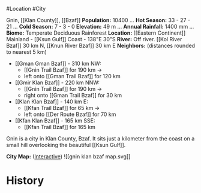#Location #City 

Gnin, [[Klan County]], [[Bzaf]]
**Population:** 10400 ... **Hot Season:** 33 - 27 - 21 ... **Cold Season:** 7 - 3 - 0
**Elevation:** 49 m ... **Annual Rainfall:** 1400 mm ... **Biome:** Temperate Deciduous Rainforest
**Location:** [[Eastern Continent]] Mainland - [[Ksun Gulf]] Coast - 138"E 30"S
**River:** Off river. [[Kol River Bzaf]] 30 km N, [[Knun River Bzaf]] 30 km E
**Neighbors:**  (distances rounded to nearest 5 km)
- [[Gman Gman Bzaf]] - 310 km NW:
	- [[Gnin Trail Bzaf]] for 190 km ->
	- left onto [[Gman Trail Bzaf]] for 120 km
- [[Gmir Klan Bzaf]] - 220 km NNW:
	- [[Gnin Trail Bzaf]] for 190 km ->
	- right onto [[Gman Trail Bzaf]] for 30 km
- [[Klan Klan Bzaf]] - 140 km E:
	- [[Kfan Trail Bzaf]] for 65 km ->
	- left onto [[Der Route Bzaf]] for 70 km
- [[Kfan Klan Bzaf]] - 165 km SSE:
	- [[Kfan Trail Bzaf]] for 165 km

Gnin is a city in Klan County, Bzaf. It sits just a kilometer from the coast on a small hill overlooking the beautiful [[Ksun Gulf]]. 

**City Map:** ([Interactive](https://watabou.github.io/city-generator/?name=Gnin&population=10420&size=32&seed=4549369340223&river=0&coast=0&farms=1&citadel=0&urban_castle=0&hub=false&plaza=1&temple=0&walls=0&shantytown=0&gates=-1))
![[gnin klan bzaf map.svg]]

# History
